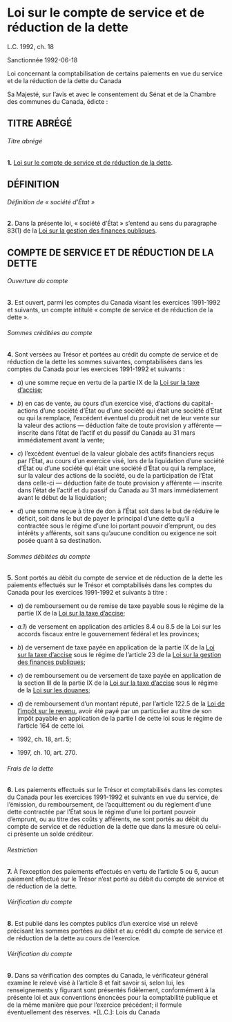 # Loi sur le compte de service et de réduction de la dette

L.C. 1992, ch. 18

Sanctionnée 1992-06-18

Loi concernant la comptabilisation de certains paiements en vue du service et de la réduction de la dette du Canada

Sa Majesté, sur l’avis et avec le consentement du Sénat et de la Chambre des communes du Canada, édicte :

## TITRE ABRÉGÉ

###### Titre abrégé

**1.** [Loi sur le compte de service et de réduction de la dette](/canada/fra/lois/D/D-0.5.md).

## DÉFINITION

###### Définition de « société d’État »

**2.** Dans la présente loi, « société d’État » s’entend au sens du paragraphe 83(1) de la [Loi sur la gestion des finances publiques](/canada/fra/lois/F/F-11.md).

## COMPTE DE SERVICE ET DE RÉDUCTION DE LA DETTE

###### Ouverture du compte

**3.** Est ouvert, parmi les comptes du Canada visant les exercices 1991-1992 et suivants, un compte intitulé « compte de service et de réduction de la dette ».

###### Sommes créditées au compte

**4.** Sont versées au Trésor et portées au crédit du compte de service et de réduction de la dette les sommes suivantes, comptabilisées dans les comptes du Canada pour les exercices 1991-1992 et suivants :

  * _a_) une somme reçue en vertu de la partie IX de la [Loi sur la taxe d’accise](/canada/fra/lois/E/E-15.md);

  * _b_) en cas de vente, au cours d’un exercice visé, d’actions du capital-actions d’une société d’État ou d’une société qui était une société d’État ou qui la remplace, l’excédent éventuel du produit net de leur vente sur la valeur des actions — déduction faite de toute provision y afférente — inscrite dans l’état de l’actif et du passif du Canada au 31 mars immédiatement avant la vente;

  * _c_) l’excédent éventuel de la valeur globale des actifs financiers reçus par l’État, au cours d’un exercice visé, lors de la liquidation d’une société d’État ou d’une société qui était une société d’État ou qui la remplace, sur la valeur des actions de la société, ou de la participation de l’État dans celle-ci — déduction faite de toute provision y afférente — inscrite dans l’état de l’actif et du passif du Canada au 31 mars immédiatement avant le début de la liquidation;

  * _d_) une somme reçue à titre de don à l’État soit dans le but de réduire le déficit, soit dans le but de payer le principal d’une dette qu’il a contractée sous le régime d’une loi portant pouvoir d’emprunt, ou des intérêts y afférents, soit sans qu’aucune condition ou exigence ne soit posée quant à sa destination.

###### Sommes débitées du compte

**5.** Sont portés au débit du compte de service et de réduction de la dette les paiements effectués sur le Trésor et comptabilisés dans les comptes du Canada pour les exercices 1991-1992 et suivants à titre :

  * _a_) de remboursement ou de remise de taxe payable sous le régime de la partie IX de la [Loi sur la taxe d’accise](/canada/fra/lois/E/E-15.md);

  * _a.1_) de versement en application des articles 8.4 ou 8.5 de la Loi sur les accords fiscaux entre le gouvernement fédéral et les provinces;

  * _b_) de versement de taxe payée en application de la partie IX de la [Loi sur la taxe d’accise](/canada/fra/lois/E/E-15.md) sous le régime de l’article 23 de la [Loi sur la gestion des finances publiques](/canada/fra/lois/F/F-11.md);

  * _c_) de remboursement ou de versement de taxe payée en application de la section III de la partie IX de la [Loi sur la taxe d’accise](/canada/fra/lois/E/E-15.md) sous le régime de la [Loi sur les douanes](/canada/fra/lois/C/C-52.6.md);

  * _d_) de remboursement d’un montant réputé, par l’article 122.5 de la [Loi de l’impôt sur le revenu](/canada/fra/lois/I/I-3.3.md), avoir été payé par un particulier au titre de son impôt payable en application de la partie I de cette loi sous le régime de l’article 164 de cette loi.

  * 1992, ch. 18, art. 5;
  * 1997, ch. 10, art. 270.

###### Frais de la dette

**6.** Les paiements effectués sur le Trésor et comptabilisés dans les comptes du Canada pour les exercices 1991-1992 et suivants en vue du service, de l’émission, du remboursement, de l’acquittement ou du règlement d’une dette contractée par l’État sous le régime d’une loi portant pouvoir d’emprunt, ou au titre des coûts y afférents, ne sont portés au débit du compte de service et de réduction de la dette que dans la mesure où celui-ci présente un solde créditeur.

###### Restriction

**7.** À l’exception des paiements effectués en vertu de l’article 5 ou 6, aucun paiement effectué sur le Trésor n’est porté au débit du compte de service et de réduction de la dette.

###### Vérification du compte

**8.** Est publié dans les comptes publics d’un exercice visé un relevé précisant les sommes portées au débit et au crédit du compte de service et de réduction de la dette au cours de l’exercice.

###### Vérification du compte

**9.** Dans sa vérification des comptes du Canada, le vérificateur général examine le relevé visé à l’article 8 et fait savoir si, selon lui, les renseignements y figurant sont présentés fidèlement, conformément à la présente loi et aux conventions énoncées pour la comptabilité publique et de la même manière que pour l’exercice précédent; il formule éventuellement des réserves.
  *[L.C.]: Lois du Canada

